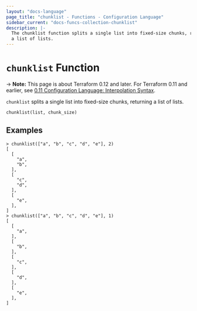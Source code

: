 ```yaml
---
layout: "docs-language"
page_title: "chunklist - Functions - Configuration Language"
sidebar_current: "docs-funcs-collection-chunklist"
description: |-
  The chunklist function splits a single list into fixed-size chunks, returning
  a list of lists.
---
```


# `chunklist` Function

-> **Note:** This page is about Terraform 0.12 and later. For Terraform 0.11 and
earlier, see
[0.11 Configuration Language: Interpolation Syntax](../../configuration-0-11/interpolation.html).

`chunklist` splits a single list into fixed-size chunks, returning a list
of lists.

```hcl
chunklist(list, chunk_size)
```

## Examples

```
> chunklist(["a", "b", "c", "d", "e"], 2)
[
  [
    "a",
    "b",
  ],
  [
    "c",
    "d",
  ],
  [
    "e",
  ],
]
> chunklist(["a", "b", "c", "d", "e"], 1)
[
  [
    "a",
  ],
  [
    "b",
  ],
  [
    "c",
  ],
  [
    "d",
  ],
  [
    "e",
  ],
]
```
